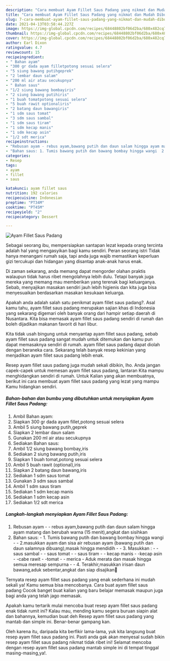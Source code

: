 ```yaml
---
description: "Cara membuat Ayam Fillet Saus Padang yang nikmat dan Mudah Dibuat"
title: "Cara membuat Ayam Fillet Saus Padang yang nikmat dan Mudah Dibuat"
slug: 7-cara-membuat-ayam-fillet-saus-padang-yang-nikmat-dan-mudah-dibuat
date: 2021-04-13T03:58:44.227Z
image: https://img-global.cpcdn.com/recipes/68448802bf06d2ba/680x482cq70/ayam-fillet-saus-padang-foto-resep-utama.jpg
thumbnail: https://img-global.cpcdn.com/recipes/68448802bf06d2ba/680x482cq70/ayam-fillet-saus-padang-foto-resep-utama.jpg
cover: https://img-global.cpcdn.com/recipes/68448802bf06d2ba/680x482cq70/ayam-fillet-saus-padang-foto-resep-utama.jpg
author: Earl Dixon
ratingvalue: 4.7
reviewcount: 15
recipeingredient:
- " Bahan ayam"
- "300 gr dada ayam filletpotong sesuai selera"
- "5 siung bawang putihgeprek"
- "2 lembar daun salam"
- "200 ml air atau secukupnya"
- " Bahan saus"
- "1/2 siung bawang bombayiris"
- "2 siung bawang putihiris"
- "1 buah tomatpotong sesuai selera"
- "5 buah rawit optionaliris"
- "2 batang daun bawangiris"
- "1 sdm saus tomat"
- "3 sdm saus sambal"
- "1 sdm saus tiram"
- "1 sdm kecap manis"
- "1 sdm kecap asin"
- "1/2 sdt merica"
recipeinstructions:
- "Rebusan ayam - rebus ayam,bawang putih dan daun salam hingga ayam matang dan berubah warna (15 menit),angkat dan sisihkan"
- "Bahan saus: 1. Tumis bawang putih dan bawang bombay hingga wangi  2.masukkan ayam dan sisa air rebusan ayam (bawang putih dan daun salamnya dibuang),masak hingga mendidih  3. Masukkan : - saus sambal - saus tomat - saus tiram - kecap manis -kecap asin -cabe rawit -tomat - merica Aduk merata dan masak hingga semua meresap sempurna  4. Terakhir,masukkan irisan daun bawang,aduk sebentar,angkat dan siap disajikan🤗"
categories:
- Resep
tags:
- ayam
- fillet
- saus

katakunci: ayam fillet saus 
nutrition: 192 calories
recipecuisine: Indonesian
preptime: "PT34M"
cooktime: "PT45M"
recipeyield: "2"
recipecategory: Dessert

---
```



![Ayam Fillet Saus Padang](https://img-global.cpcdn.com/recipes/68448802bf06d2ba/680x482cq70/ayam-fillet-saus-padang-foto-resep-utama.jpg)

Sebagai seorang ibu, mempersiapkan santapan lezat kepada orang tercinta adalah hal yang mengasyikan bagi kamu sendiri. Peran seorang istri Tidak hanya menangani rumah saja, tapi anda juga wajib memastikan keperluan gizi tercukupi dan hidangan yang disantap anak-anak harus enak.

Di zaman  sekarang, anda memang dapat mengorder olahan praktis walaupun tidak harus ribet mengolahnya lebih dulu. Tetapi banyak juga mereka yang memang mau memberikan yang terenak bagi keluarganya. Sebab, menyajikan masakan sendiri jauh lebih higienis dan kita juga bisa menyesuaikan berdasarkan masakan kesukaan keluarga. 



Apakah anda adalah salah satu penikmat ayam fillet saus padang?. Asal kamu tahu, ayam fillet saus padang merupakan sajian khas di Indonesia yang sekarang digemari oleh banyak orang dari hampir setiap daerah di Nusantara. Kita bisa memasak ayam fillet saus padang sendiri di rumah dan boleh dijadikan makanan favorit di hari libur.

Kita tidak usah bingung untuk menyantap ayam fillet saus padang, sebab ayam fillet saus padang sangat mudah untuk ditemukan dan kamu pun dapat memasaknya sendiri di rumah. ayam fillet saus padang dapat diolah dengan beraneka cara. Sekarang telah banyak resep kekinian yang menjadikan ayam fillet saus padang lebih enak.

Resep ayam fillet saus padang juga mudah sekali dibikin, lho. Anda jangan capek-capek untuk memesan ayam fillet saus padang, lantaran Kita mampu menghidangkan sendiri di rumah. Untuk Kalian yang akan membuatnya, berikut ini cara membuat ayam fillet saus padang yang lezat yang mampu Kamu hidangkan sendiri.

<!--inarticleads1-->

##### Bahan-bahan dan bumbu yang dibutuhkan untuk menyiapkan Ayam Fillet Saus Padang:

1. Ambil  Bahan ayam:
1. Siapkan 300 gr dada ayam fillet,potong sesuai selera
1. Ambil 5 siung bawang putih,geprek
1. Siapkan 2 lembar daun salam
1. Gunakan 200 ml air atau secukupnya
1. Sediakan  Bahan saus:
1. Ambil 1/2 siung bawang bombay,iris
1. Sediakan 2 siung bawang putih,iris
1. Siapkan 1 buah tomat,potong sesuai selera
1. Ambil 5 buah rawit (optional),iris
1. Siapkan 2 batang daun bawang,iris
1. Sediakan 1 sdm saus tomat
1. Gunakan 3 sdm saus sambal
1. Ambil 1 sdm saus tiram
1. Sediakan 1 sdm kecap manis
1. Sediakan 1 sdm kecap asin
1. Sediakan 1/2 sdt merica




<!--inarticleads2-->

##### Langkah-langkah menyiapkan Ayam Fillet Saus Padang:

1. Rebusan ayam - - rebus ayam,bawang putih dan daun salam hingga ayam matang dan berubah warna (15 menit),angkat dan sisihkan
1. Bahan saus: - 1. Tumis bawang putih dan bawang bombay hingga wangi -  - 2.masukkan ayam dan sisa air rebusan ayam (bawang putih dan daun salamnya dibuang),masak hingga mendidih -  - 3. Masukkan : - - saus sambal - - saus tomat - - saus tiram - - kecap manis - -kecap asin - -cabe rawit - -tomat - - merica - Aduk merata dan masak hingga semua meresap sempurna -  - 4. Terakhir,masukkan irisan daun bawang,aduk sebentar,angkat dan siap disajikan🤗




Ternyata resep ayam fillet saus padang yang enak sederhana ini mudah sekali ya! Kamu semua bisa mencobanya. Cara buat ayam fillet saus padang Cocok banget buat kalian yang baru belajar memasak maupun juga bagi anda yang telah jago memasak.

Apakah kamu tertarik mulai mencoba buat resep ayam fillet saus padang enak tidak rumit ini? Kalau mau, mending kamu segera buruan siapin alat dan bahannya, kemudian buat deh Resep ayam fillet saus padang yang mantab dan simple ini. Benar-benar gampang kan. 

Oleh karena itu, daripada kita berfikir lama-lama, yuk kita langsung buat resep ayam fillet saus padang ini. Pasti anda gak akan menyesal sudah bikin resep ayam fillet saus padang nikmat tidak ribet ini! Selamat mencoba dengan resep ayam fillet saus padang mantab simple ini di tempat tinggal masing-masing,ya!.

